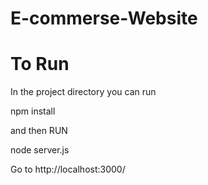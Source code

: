 # E-commerse-Website
# To Run
In the project directory you can run

npm install

and then RUN

node server.js

Go to http://localhost:3000/
